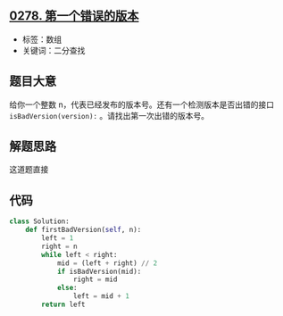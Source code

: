 ## [0278. 第一个错误的版本](https://leetcode-cn.com/problems/first-bad-version/)

- 标签：数组
- 关键词：二分查找

## 题目大意

给你一个整数 n，代表已经发布的版本号。还有一个检测版本是否出错的接口 `isBadVersion(version):` 。请找出第一次出错的版本号。

## 解题思路

这道题直接

## 代码

```Python
class Solution:
    def firstBadVersion(self, n):
        left = 1
        right = n
        while left < right:
            mid = (left + right) // 2
            if isBadVersion(mid):
                right = mid
            else:
                left = mid + 1
        return left
```

